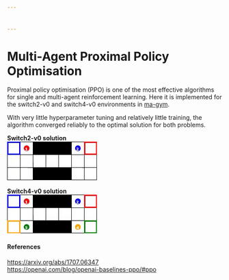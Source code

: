 ```yaml
---


---
```


<h1 id="multi-agent-proximal-policy-optimisation">Multi-Agent Proximal Policy Optimisation</h1>
<p>Proximal policy optimisation (PPO) is one of the most effective algorithms for single and multi-agent reinforcement learning. Here it is implemented for the switch2-v0 and switch4-v0 environments in <a href="https://github.com/koulanurag/ma-gym">ma-gym</a>.</p>
<p>With very little hyperparameter tuning and relatively little training, the algorithm converged reliably to the optimal solution for both problems.</p>
<p><strong>Switch2-v0 solution</strong><br>
<img src="switch2-v0.gif" alt=""></p>
<p><strong>Switch4-v0 solution</strong><br>
<img src="switch4-v0.gif" alt=""></p>
<h4 id="references">References</h4>
<p><a href="https://arxiv.org/abs/1707.06347">https://arxiv.org/abs/1707.06347</a><br>
<a href="https://openai.com/blog/openai-baselines-ppo/#ppo">https://openai.com/blog/openai-baselines-ppo/#ppo</a></p>

